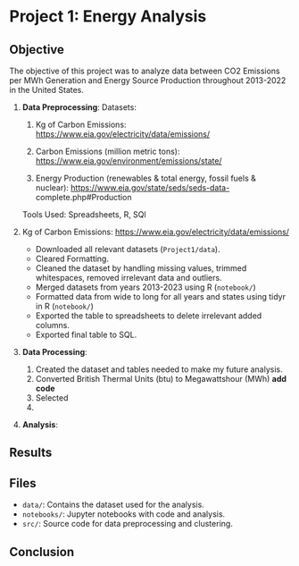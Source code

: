 # Project 1: Energy Analysis

## Objective

The objective of this project was to analyze data between CO2 Emissions per MWh Generation and Energy Source Production throughout 2013-2022 in the United States.  

1. **Data Preprocessing**:
   Datasets:
    1. Kg of Carbon Emissions: https://www.eia.gov/electricity/data/emissions/

    2. Carbon Emissions (million metric tons): https://www.eia.gov/environment/emissions/state/

    3. Energy Production (renewables & total energy, fossil fuels & nuclear): https://www.eia.gov/state/seds/seds-data- 
       complete.php#Production
    
    Tools Used: Spreadsheets, R, SQl
 1. Kg of Carbon Emissions: https://www.eia.gov/electricity/data/emissions/
      
      - Downloaded all relevant datasets (`Project1/data`).
      - Cleared Formatting.
      - Cleaned the dataset by handling missing values, trimmed whitespaces, removed irrelevant data and outliers.
      - Merged datasets from years 2013-2023 using R (`notebook/`)
      - Formatted data from wide to long for all years and states using tidyr in R (`notebook/`)
      - Exported the table to spreadsheets to delete irrelevant added columns.
      - Exported final table to SQL. 

3. **Data Processing**:
   1. Created the dataset and tables needed to make my future analysis.
   2. Converted British Thermal Units (btu) to Megawattshour (MWh) **add code**
   3. Selected 
   4. 

4. **Analysis**:
   

## Results



## Files

- `data/`: Contains the dataset used for the analysis.
- `notebooks/`: Jupyter notebooks with code and analysis.
- `src/`: Source code for data preprocessing and clustering.

## Conclusion

